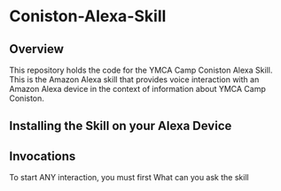 # Coniston-Alexa-Skill

## Overview
This repository holds the code for the YMCA Camp Coniston Alexa Skill. This is the Amazon Alexa skill that provides voice interaction with an Amazon Alexa device in the context of information about YMCA Camp Coniston.

## Installing the Skill on your Alexa Device

## Invocations
To start ANY interaction, you must first 
What can you ask the skill